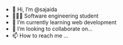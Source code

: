 - 👋 Hi, I’m @sajaida
- 👩🏽‍💻 Software engineering student
- 🌱 I’m currently learning web development
- 💞️ I’m looking to collaborate on...
- 📫 How to reach me ...

<!---
sajaida/sajaida is a ✨ special ✨ repository because its `README.md` (this file) appears on your GitHub profile.
You can click the Preview link to take a look at your changes.
--->
